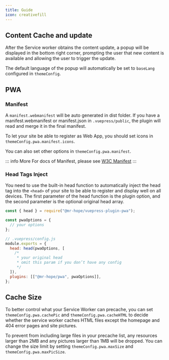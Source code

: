 ```yaml
---
title: Guide
icon: creativefill
---
```


## Content Cache and update

After the Service worker obtains the content update, a popup will be displayed in the bottom right corner, prompting the user that new content is available and allowing the user to trigger the update.

The default language of the popup will automatically be set to `baseLang` configured in `themeConfig`.

## PWA

### Manifest

A `manifest.webmanifest` will be auto generated in dist folder. If you have a manifest.webmanifest or manifest.json in `.vuepress/public`, the plugin will read and merge it in the final manifest.

To let your site be able to register as Web App, you should set icons in `themeConfig.pwa.manifest.icons`.

You can also set other options in `themeConfig.pwa.manifest`.

::: info More
For docs of Manifest, please see [W3C Manifest](https://w3c.github.io/manifest/)
:::

### Head Tags Inject

You need to use the built-in head function to automatically inject the head tag into the `<head>` of your site to be able to register and display well on all devices. The first parameter of the head function is the plugin option, and the second parameter is the optional original head array.

```js
const { head } = require("@mr-hope/vuepress-plugin-pwa");

const pwaOptions = {
  // your options
};

// .vuepress/config.js
module.exports = {
  head: head(pwaOptions, [
    /*
     * your original head
     * omit this param if you don’t have any config
     */
  ]),
  plugins: [["@mr-hope/pwa", pwaOptions]],
};
```

## Cache Size

To better control what your Service Worker can precache, you can set `themeConfig.pwa.cachePic` and `themeConfig.pwa.cacheHTML` to decide whether the service worker caches HTML files except the homepage and 404 error pages and site pictures.

To prevent from including large files in your precache list, any resources larger than 2MB and any pictures larger than 1MB will be dropped. You can change the size limit by setting `themeConfig.pwa.maxSize` and `themeConfig.pwa.maxPicSize`.
